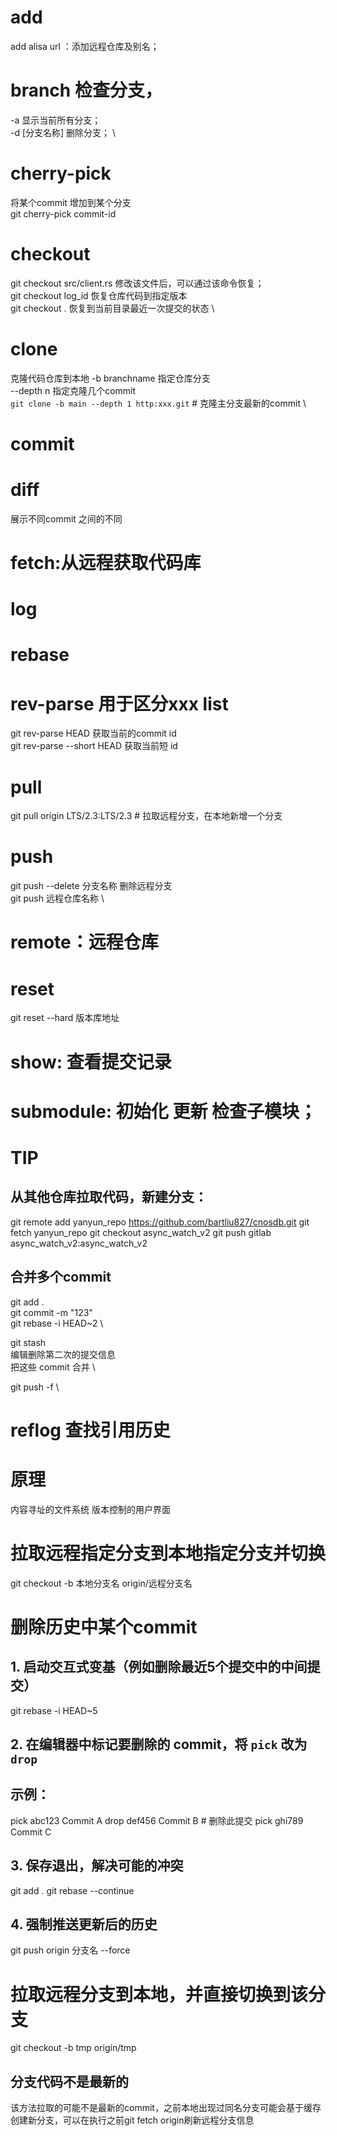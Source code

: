 # add
add alisa url ：添加远程仓库及别名；
# branch 检查分支，
-a 显示当前所有分支；\
-d [分支名称] 删除分支； \
# cherry-pick
将某个commit 增加到某个分支 \
git cherry-pick commit-id
# checkout
git checkout src/client.rs 修改该文件后，可以通过该命令恢复； \
git checkout log_id 恢复仓库代码到指定版本 \
git checkout . 恢复到当前目录最近一次提交的状态 \
# clone 
克隆代码仓库到本地
-b branchname 指定仓库分支 \
--depth n 指定克隆几个commit \
`git clone -b main --depth 1 http:xxx.git` # 克隆主分支最新的commit \
# commit
# diff
展示不同commit 之间的不同
# fetch:从远程获取代码库
# log
# rebase
# rev-parse 用于区分xxx list
git rev-parse HEAD 获取当前的commit id \
git rev-parse --short HEAD 获取当前短 id
# pull
git pull origin LTS/2.3:LTS/2.3 # 拉取远程分支，在本地新增一个分支
# push
git push --delete 分支名称  删除远程分支 \
git push 远程仓库名称   \
# remote：远程仓库
# reset
git reset --hard 版本库地址
# show: 查看提交记录
# submodule:  初始化 更新 检查子模块；
# TIP
## 从其他仓库拉取代码，新建分支：
git remote add yanyun_repo https://github.com/bartliu827/cnosdb.git
git fetch yanyun_repo
git checkout async_watch_v2
git push gitlab async_watch_v2:async_watch_v2

## 合并多个commit
git add . \
git commit -m "123" \
git rebase -i HEAD~2 \

git stash \
编辑删除第二次的提交信息 \
把这些 commit 合并 \
 
git push -f \
# reflog 查找引用历史

# 原理
内容寻址的文件系统
版本控制的用户界面
# 拉取远程指定分支到本地指定分支并切换
git checkout -b 本地分支名 origin/远程分支名
# 删除历史中某个commit
## 1. 启动交互式变基（例如删除最近5个提交中的中间提交）
git rebase -i HEAD~5

## 2. 在编辑器中标记要删除的 commit，将 `pick` 改为 `drop`
## 示例：
pick abc123 Commit A
drop def456 Commit B  # 删除此提交
pick ghi789 Commit C

## 3. 保存退出，解决可能的冲突
git add .
git rebase --continue

## 4. 强制推送更新后的历史
git push origin 分支名 --force

# 拉取远程分支到本地，并直接切换到该分支
git checkout -b tmp origin/tmp
## 分支代码不是最新的
该方法拉取的可能不是最新的commit，之前本地出现过同名分支可能会基于缓存创建新分支，可以在执行之前git fetch origin刷新远程分支信息